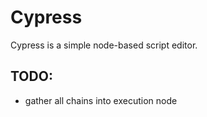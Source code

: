 # Cypress

Cypress is a simple node-based script editor.

## TODO:
- gather all chains into execution node